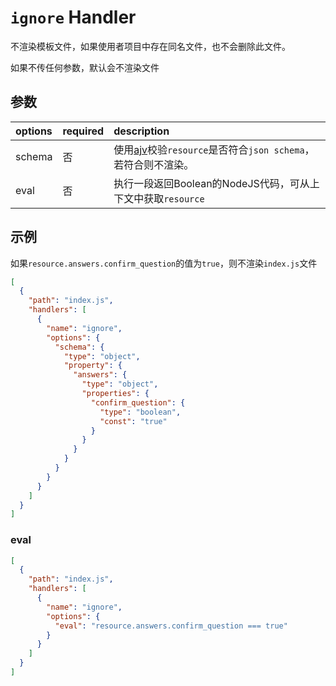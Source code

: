 # `ignore` Handler

不渲染模板文件，如果使用者项目中存在同名文件，也不会删除此文件。

如果不传任何参数，默认会不渲染文件

## 参数

 options           | required | description
:------------------|:---------|:--------------------
 schema            | 否       | 使用[ajv](https://ajv.js.org/guide/getting-started.html)校验`resource`是否符合`json schema`，若符合则不渲染。
 eval              | 否       | 执行一段返回Boolean的NodeJS代码，可从上下文中获取`resource`

## 示例

如果`resource.answers.confirm_question`的值为`true`，则不渲染`index.js`文件

```json
[
  {
    "path": "index.js",
    "handlers": [
      {
        "name": "ignore",
        "options": {
          "schema": {
            "type": "object",
            "property": {
              "answers": {
                "type": "object",
                "properties": {
                  "confirm_question": {
                    "type": "boolean",
                    "const": "true"
                  }
                }
              }
            }
          }
        }
      }
    ]
  }
]
```

### eval

```json
[
  {
    "path": "index.js",
    "handlers": [
      {
        "name": "ignore",
        "options": {
          "eval": "resource.answers.confirm_question === true"
        }
      }
    ]
  }
]
```
